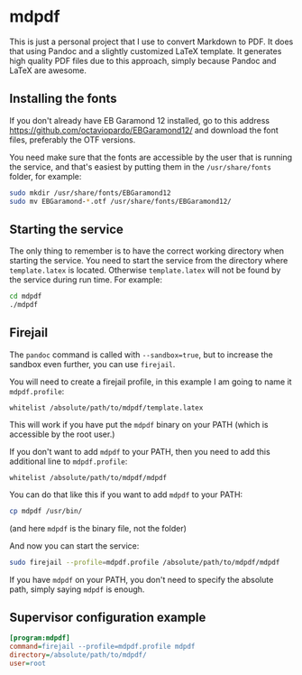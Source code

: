 # mdpdf

This is just a personal project that I use to convert Markdown to PDF. It does that using Pandoc and a slightly customized LaTeX template. It generates high quality PDF files due to this approach, simply because Pandoc and LaTeX are awesome.

## Installing the fonts

If you don't already have EB Garamond 12 installed, go to this address https://github.com/octaviopardo/EBGaramond12/ and download the font files, preferably the OTF versions.

You need make sure that the fonts are accessible by the user that is running the service, and that's easiest by putting them in the `/usr/share/fonts` folder, for example:

```sh
sudo mkdir /usr/share/fonts/EBGaramond12
sudo mv EBGaramond-*.otf /usr/share/fonts/EBGaramond12/
```

## Starting the service

The only thing to remember is to have the correct working directory when starting the service. You need to start the service from the directory where `template.latex` is located. Otherwise `template.latex` will not be found by the service during run time. For example:

```sh
cd mdpdf
./mdpdf
```

## Firejail

The `pandoc` command is called with `--sandbox=true`, but to increase the sandbox even further, you can use `firejail`.

You will need to create a firejail profile, in this example I am going to name it `mdpdf.profile`:

```plain
whitelist /absolute/path/to/mdpdf/template.latex
```

This will work if you have put the `mdpdf` binary on your PATH (which is accessible by the root user.)

If you don't want to add `mdpdf` to your PATH, then you need to add this additional line to `mdpdf.profile`:

```plain
whitelist /absolute/path/to/mdpdf/mdpdf
```

You can do that like this if you want to add `mdpdf` to your PATH:

```sh
cp mdpdf /usr/bin/
```

(and here `mdpdf` is the binary file, not the folder)

And now you can start the service:

```sh
sudo firejail --profile=mdpdf.profile /absolute/path/to/mdpdf/mdpdf
```

If you have `mdpdf` on your PATH, you don't need to specify the absolute path, simply saying `mdpdf` is enough.

## Supervisor configuration example

```ini
[program:mdpdf]
command=firejail --profile=mdpdf.profile mdpdf
directory=/absolute/path/to/mdpdf/
user=root
```
